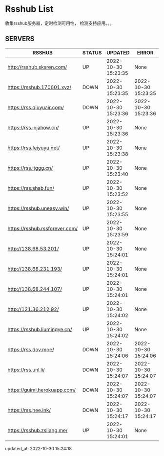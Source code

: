 # Rsshub List

收集rsshub服务器，定时检测可用性， 检测支持应用。。。


## SERVERS

|  RSSHUB   | STATUS  | UPDATED  | ERROR  | TWITTER |  
|  ----  | ----  | ----  | ----  | ---- |  
| http://rsshub.sksren.com/ | UP | 2022-10-30 15:23:35 | None |OK|  
| https://rsshub.170601.xyz/ | DOWN | 2022-10-30 15:23:35 | 2022-10-30 15:23:35 |  
| https://rss.qiuyuair.com/ | DOWN | 2022-10-30 15:23:36 | 2022-10-30 15:23:36 |  
| https://rss.injahow.cn/ | UP | 2022-10-30 15:23:36 | None ||  
| https://rss.feiyuyu.net/ | UP | 2022-10-30 15:23:38 | None |OK|  
| https://rss.itggg.cn/ | UP | 2022-10-30 15:23:40 | None ||  
| https://rss.shab.fun/ | UP | 2022-10-30 15:23:52 | None |OK|  
| https://rsshub.uneasy.win/ | UP | 2022-10-30 15:23:55 | None |OK|  
| https://rsshub.rssforever.com/ | UP | 2022-10-30 15:23:59 | None |OK|  
| http://138.68.53.201/ | UP | 2022-10-30 15:24:01 | None ||  
| http://138.68.231.193/ | UP | 2022-10-30 15:24:01 | None ||  
| http://138.68.244.107/ | UP | 2022-10-30 15:24:01 | None ||  
| http://121.36.212.92/ | UP | 2022-10-30 15:24:02 | None ||  
| https://rsshub.liumingye.cn/ | UP | 2022-10-30 15:24:02 | None |OK|  
| https://rss.dov.moe/ | DOWN | 2022-10-30 15:24:06 | 2022-10-30 15:24:06 |  
| https://rss.unl.li/ | DOWN | 2022-10-30 15:24:07 | 2022-10-30 15:24:07 |  
| https://guimi.herokuapp.com/ | DOWN | 2022-10-30 15:24:07 | 2022-10-30 15:24:07 |  
| https://rss.hee.ink/ | DOWN | 2022-10-30 15:24:17 | 2022-10-30 15:24:17 |  
| https://rsshub.zsliang.me/ | UP | 2022-10-30 15:24:01 | None |OK|  
  

updated_at: 2022-10-30 15:24:18  
